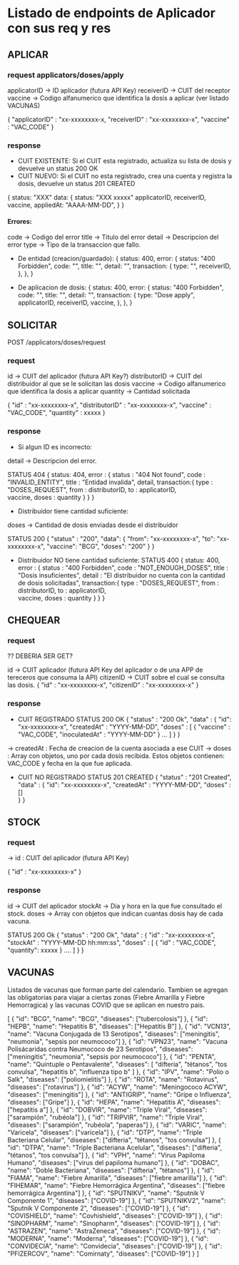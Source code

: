 # Listado de endpoints de Aplicador con sus req y res


## APLICAR

### request applicators/doses/apply

applicatorID -> ID aplicador (futura API Key)
receiverID -> CUIT del receptor
vaccine -> Codigo alfanumerico que identifica la dosis a aplicar (ver listado VACUNAS)

{
  "applicatorID" : "xx-xxxxxxxx-x,
  "receiverID" : "xx-xxxxxxxx-x",
  "vaccine" : "VAC_CODE"
}

### response

- CUIT EXISTENTE: Si el CUIT esta registrado, actualiza su lista de dosis y devuelve un status 200 OK
- CUIT NUEVO: Si el CUIT no esta registrado, crea una cuenta y registra la dosis, devuelve un status 201 CREATED

{
  status: "XXX"
  data: {
    status: "XXX xxxxx"
    applicatorID,
    receiverID,
    vaccine,
    appliedAt: "AAAA-MM-DD",
  }
}

#### Errores:
code -> Codigo del error
title -> Titulo del error
detail -> Descripcion del error
type -> Tipo de la transaccion que fallo.

- De entidad (creacion/guardado): 
{
  status: 400,
  error: {
    status: "400 Forbidden",
    code: "",
    title: "",
    detail: "",
    transaction: {
      type: "",
      receiverID,
    },
  },
}

- De aplicacion de dosis:
{
  status: 400,
  error: {
    status: "400 Forbidden",
    code: "",
    title: "",
    detail: "",
    transaction: {
      type: "Dose apply",
      applicatorID,
      receiverID,
      vaccine,
    },
  },
}



## SOLICITAR

POST /applicators/doses/request

### request

id -> CUIT del aplicador (futura API Key?)
distributorID -> CUIT del distribuidor al que se le solicitan las dosis
vaccine -> Codigo alfanumerico que identifica la dosis a aplicar
quantity -> Cantidad solicitada

{
  "id" : "xx-xxxxxxxx-x",
  "distributorID" : "xx-xxxxxxxx-x",
  "vaccine" : "VAC_CODE",
  "quantity" : xxxxx
}

### response
 - Si algun ID es incorrecto:

 detail -> Descripcion del error.

 STATUS 404
 {
    status: 404,
    error : {
      status : "404 Not found",
      code : "INVALID_ENTITY",
      title : "Entidad invalida",
      detail,
      transaction:{
        type : "DOSES_REQUEST",
        from : distributorID, 
        to : applicatorID,              
        vaccine, 
        doses : quantity
      }
    }
  }

 - Distribuidor tiene cantidad suficiente:
 
  doses -> Cantidad de dosis enviadas desde el distribuidor

 STATUS 200
 {
  "status" : "200",
  "data": {
    "from": "xx-xxxxxxxx-x",
    "to": "xx-xxxxxxxx-x",
    "vaccine": "BCG",
    "doses": "200"
  }
 }

 - Distribuidor NO tiene cantidad suficiente:
 STATUS 400
 {
  status: 400,
  error : {
    status : "400 Forbidden",
    code : "NOT_ENOUGH_DOSES",
    title : "Dosis insuficientes",
    detail : "El distribuidor no cuenta con la cantidad de dosis solicitadas",
    transaction:{
      type : "DOSES_REQUEST",
      from : distributorID, 
      to : applicatorID,              
      vaccine, 
      doses : quantity
    }
  }
}

## CHEQUEAR

### request

 ?? DEBERIA SER GET?

id -> CUIT aplicador (futura API Key del aplicador o de una APP de tereceros que consuma la API)
citizenID -> CUIT sobre el cual se consulta las dosis.
{
  "id" : "xx-xxxxxxxx-x",
  "citizenID" : "xx-xxxxxxxx-x"
}

### response

- CUIT REGISTRADO
STATUS 200 OK
{
  "status" : "200 Ok",
  "data" : {
    "id": "xx-xxxxxxxx-x",
    "createdAt" : "YYYY-MM-DD",
    "doses" : [
      {
        "vaccine" : "VAC_CODE",
        "inoculatedAt" : "YYYY-MM-DD"
      } ...
    ]
  }
}

-> createdAt : Fecha de creacion de la cuenta asociada a ese CUIT
-> doses : Array con objetos, uno por cada dosis recibida. Estos objetos contienen: VAC_CODE y fecha en la que fue aplicada.

- CUIT NO REGISTRADO
STATUS 201 CREATED
{
  "status" : "201 Created",
  "data" : {
    "id": "xx-xxxxxxxx-x",
    "createdAt" : "YYYY-MM-DD",
    "doses" : []  
  }
}

## STOCK 

### request 

-> id : CUIT del aplicador (futura API Key)

{
  "id" : "xx-xxxxxxxx-x" 
}


### response

id -> CUIT del aplicador
stockAt -> Dia y hora en la que fue consultado el stock.
doses -> Array con objetos que indican cuantas dosis hay de cada vacuna.

STATUS 200 Ok
{
  "status" : "200 Ok",
  "data" : {
    "id" : "xx-xxxxxxxx-x",
    "stockAt" : "YYYY-MM-DD hh:mm:ss",
    "doses" : [
      {
        "id" : "VAC_CODE",
        "quantity": xxxxx
      } ....
    ]
  }
}

## VACUNAS

Listados de vacunas que forman parte del calendario. Tambien se agregan las obligatorias para viajar a ciertas zonas (Fiebre Amarilla y Fiebre Hemorragica) y las vacunas COVID que se aplican en nuestro pais.

[
  { "id": "BCG", "name": "BCG", "diseases": ["tubercolosis"] },
  { "id": "HEPB", "name": "Hepatitis B", "diseases": ["Hepatitis B"] },
  {
    "id": "VCN13",
    "name": "Vacuna Conjugada de 13 Serotipos",
    "diseases": ["meningitis", "neumonia", "sepsis por neumococo"]
  },
  {
    "id": "VPN23",
    "name": "Vacuna Polisácaridas contra Neumococo de 23 Serotipos",
    "diseases": ["meningitis", "neumonia", "sepsis por neumococo"]
  },
  {
    "id": "PENTA",
    "name": "Quintuple o Pentavalente",
    "diseases": [
      "difteria",
      "tétanos",
      "tos convulsa",
      "hepatitis b",
      "influenza tipo b"
    ]
  },
  { "id": "IPV", "name": "Polio o Salk", "diseases": ["poliomielitis"] },
  { "id": "ROTA", "name": "Rotavirus", "diseases": ["rotavirus"] },
  {
    "id": "ACYW",
    "name": "Meningococo ACYW",
    "diseases": ["meningitis"]
  },
  {
    "id": "ANTIGRIP",
    "name": "Gripe o Influenza",
    "diseases": ["Gripe"]
  },
  { "id": "HEPA", "name": "Hepatitis A", "diseases": ["hepatitis a"] },
  {
    "id": "DOBVIR",
    "name": "Triple Viral",
    "diseases": ["sarampión", "rubéola"]
  },
  {
    "id": "TRIPVIR",
    "name": "Triple Viral",
    "diseases": ["sarampión", "rubéola", "paperas"]
  },
  { "id": "VARIC", "name": "Varicela", "diseases": ["varicela"] },
  {
    "id": "DTP",
    "name": "Triple Bacteriana Celular",
    "diseases": ["difteria", "tétanos", "tos convulsa"]
  },
  {
    "id": "DTPA",
    "name": "Triple Bacteriana Acelular",
    "diseases": ["difteria", "tétanos", "tos convulsa"]
  },
  {
    "id": "VPH",
    "name": "Virus Papiloma Humano",
    "diseases": ["virus del papiloma humano"]
  },
  {
    "id": "DOBAC",
    "name": "Doble Bacteriana",
    "diseases": ["difteria", "tétanos"]
  },
  {
    "id": "FIAMA",
    "name": "Fiebre Amarilla",
    "diseases": ["fiebre amarilla"]
  },
  {
    "id": "FIHEMAR",
    "name": "Fiebre Hemorrágica Argentina",
    "diseases": ["fiebre hemorrágica Argentina"]
  },
  {
    "id": "SPUTNIKV",
    "name": "Sputnik V Componente 1",
    "diseases": ["COVID-19"]
  },
  {
    "id": "SPUTNIKV2",
    "name": "Sputnik V Componente 2",
    "diseases": ["COVID-19"]
  },
  { "id": "COVISHIELD", "name": "Covhishield", "diseases": ["COVID-19"] },
  { "id": "SINOPHARM", "name": "Sinopharm", "diseases": ["COVID-19"] },
  { "id": "ASTRAZEN", "name": "AstraZeneca", "diseases": ["COVID-19"] },
  { "id": "MODERNA", "name": "Moderna", "diseases": ["COVID-19"] },
  { "id": "CONVIDECIA", "name": "Convidecia", "diseases": ["COVID-19"] },
  { "id": "PFIZERCOV", "name": "Comirnaty", "diseases": ["COVID-19"] }
]

